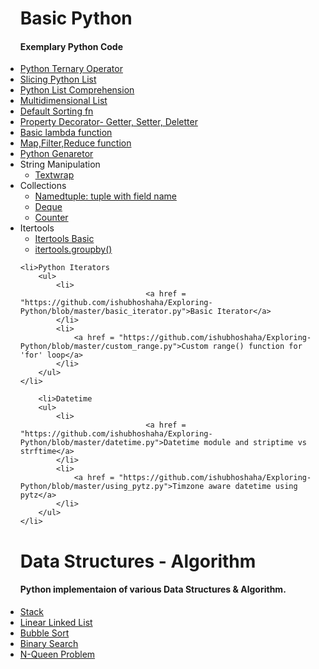 <ul>
    <h1> Basic Python</h1>
    <h4>Exemplary Python Code</h4>
    <li>
        <a href = "https://github.com/ishubhoshaha/Exploring-Python/blob/master/ternary_operator.py">Python Ternary Operator</a>
    </li>
    <li>
        <a href = "https://github.com/ishubhoshaha/Exploring-Python/blob/master/List_Slicing.py">Slicing Python List</a>
    </li>
    <li>
        <a href = "https://github.com/ishubhoshaha/Exploring-Python/blob/master/List_Comprehension.py">Python List Comprehension</a>
    </li>
    <li>
        <a href = "https://github.com/ishubhoshaha/Exploring-Python/blob/master/multidimensional_list.py">Multidimensional List</a>
    </li>
    <li>
        <a href = "https://github.com/ishubhoshaha/Exploring-Python/blob/master/Sorting_List.py">Default Sorting fn</a>
    </li>    
    <li>
        <a href = "https://github.com/ishubhoshaha/Exploring-Python/blob/master/Property_Decorator.py">Property Decorator- Getter, Setter, Deletter</a>
    </li>
    <li>
        <a href = "https://github.com/ishubhoshaha/Exploring-Python/blob/master/lambda_fn.py">Basic lambda function</a>
    </li>
    <li>
        <a href = "https://github.com/ishubhoshaha/Exploring-Python/blob/master/map_filter_reduce.py">Map,Filter,Reduce function</a>
    </li>
    <li>
        <a href = "https://github.com/ishubhoshaha/Exploring-Python/blob/master/generator.py">Python Genaretor</a>
    </li>
    <li>String Manipulation
        <ul>
            <li>
                <a href = "https://github.com/ishubhoshaha/Exploring-Python/blob/master/textwrap.py">Textwrap</a>
            </li>
        </ul>
    </li>
    <li>Collections
        <ul>
            <li>
                <a href = "https://github.com/ishubhoshaha/Exploring-Python/blob/master/namedtuple.py">Namedtuple: tuple with field name</a>
            </li>
            <li>
                <a href = "https://github.com/ishubhoshaha/Exploring-Python/blob/master/deque.py">Deque</a>
            </li>
	    <li>
                <a href = "https://github.com/ishubhoshaha/Exploring-Python/blob/master/counter.py">Counter</a>
            </li>
        </ul>
    </li>
    <li>Itertools
        <ul>
            <li>
                <a href = "https://github.com/ishubhoshaha/Exploring-Python/blob/master/itertools_basic_fn.py">Itertools Basic</a>
            </li>
	    <li>
                <a href = "#">itertools.groupby()</a>
            </li>
        </ul>
    </li>
	
	<li>Python Iterators
        <ul>
            <li>
								<a href = "https://github.com/ishubhoshaha/Exploring-Python/blob/master/basic_iterator.py">Basic Iterator</a>
            </li>
            <li>
                <a href = "https://github.com/ishubhoshaha/Exploring-Python/blob/master/custom_range.py">Custom range() function for 'for' loop</a>
            </li>
        </ul>
    </li>
	
		<li>Datetime
        <ul>
            <li>
								<a href = "https://github.com/ishubhoshaha/Exploring-Python/blob/master/datetime.py">Datetime module and striptime vs strftime</a>
            </li>
            <li>
                <a href = "https://github.com/ishubhoshaha/Exploring-Python/blob/master/using_pytz.py">Timzone aware datetime using pytz</a>
            </li>
        </ul>
    </li>
	
	
</ul>
<ul>
    <h1> Data Structures - Algorithm</h1>
    <h4>Python implementaion of various Data Structures & Algorithm.</h4>
    <li>
        <a href = "https://github.com/shubhodotcse/Exploring-Python/blob/master/stack.py">Stack</a>
    </li>
    <li>
        <a href = "https://github.com/shubhodotcse/Exploring-Python/blob/master/linkedlist.py">Linear Linked List</a>
    </li>
    <li>
        <a href = "https://github.com/shubhodotcse/Data-Structures-Algorithm-in-Python/blob/master/bubblesort.py">Bubble Sort</a>
    </li>
    <li>
        <a href = "https://github.com/shubhodotcse/Exploring-Python/blob/master/Binary%20Search.py">Binary Search</a>
    </li>
    <li>
        <a href = "https://github.com/shubhodotcse/Exploring-Python/blob/master/nqueen.py">N-Queen Problem</a>
    </li>
</ul>

